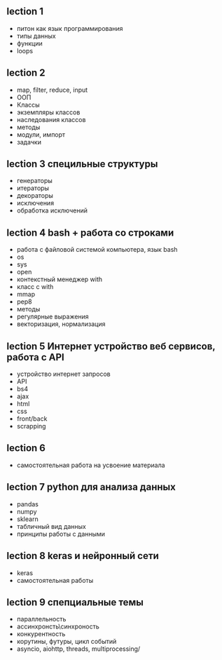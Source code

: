 ## lection 1
- питон как язык программирования 
- типы данных 
- функции 
- loops

## lection 2 
- map, filter, reduce, input  
- ООП
- Классы 
- экземпляры классов 
- наследования классов 
- методы
- модули, импорт
- задачки


## lection 3 специльные структуры 
- генераторы
- итераторы 
- декораторы 
- исключения 
- обработка исключений 

## lection 4 bash + работа со строками
- работа c файловой системой компьютера, язык bash
- os
- sys
- open
- контекстный менеджер with 
- класс с with 
- mmap
- pep8
- методы 
- регулярные выражения 
- векторизация, нормализация 

## lection 5 Интернет устройство веб сервисов, работа с API
- устройство интернет запросов 
- API 
- bs4
- ajax
- html
- css 
- front/back
- scrapping 

## lection 6
- самостоятельная работа на усвоение материала


## lection 7 python для анализа данных 
- pandas 
- numpy 
- sklearn 
- табличный вид данных 
- принципы работы с данными



## lection 8 keras и нейронный сети
- keras 
- самостоятельная работы


<!-- ## lection 8 Работа с графикой, интерективная графика -->
<!-- - matplotlib -->
<!-- - bokeh -->


## lection 9 спепциальные темы 
- параллельность 
- ассинхронсть\синхроность
- конкурентность 
- корутины, футуры, цикл событий 
- asyncio, aiohttp, threads, multiprocessing/ 


